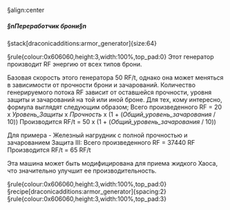 §align:center
##### §nПереработчик брони§n

§stack[draconicadditions:armor_generator]{size:64}

§rule{colour:0x606060,height:3,width:100%,top_pad:0}
Этот генератор производит RF энергию от всех типов брони.

Базовая скорость этого генератора 50 RF/t, однако она может меняться в зависимости от прочности брони и зачарований.
Количество генерируемого потока RF зависит от оставшейся прочности, уровня защиты и зачарований на той или иной броне.
Для тех, кому интересно, формула выглядят следующим образом;
Всего произведенного RF = 20 x *Уровень_Защиты* x *Прочность* x (1 + (*Общий_уровень_зачарования* / 10))
Производится RF/t = 50 x (1 + (*Общий_уровень_зачарования* / 10))

Для примера - Железный нагрудник с полной прочностью и зачарованием Защита III:
Всего произведенного RF = 37440 RF
Производится RF/t = 65 RF/t

Эта машина может быть модифицирована для приема жидкого Хаоса, что значительно улучшит ее производительность.

§rule{colour:0x606060,height:3,width:100%,top_pad:0}
§recipe[draconicadditions:armor_generator]{spacing:2}
§rule{colour:0x606060,height:3,width:100%,top_pad:3}